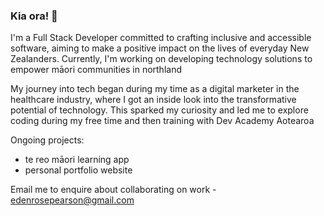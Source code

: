 ### Kia ora!  👋


I'm a Full Stack Developer committed to crafting inclusive and accessible software, aiming to make a positive impact on the lives of everyday New Zealanders. Currently, I'm working on developing technology solutions to empower māori communities in northland


My journey into tech began during my time as a digital marketer in the healthcare industry, where I got an inside look into the transformative potential of technology. This sparked my curiosity and led me to explore coding during my free time and then training with Dev Academy Aotearoa

Ongoing projects:
- te reo māori learning app
- personal portfolio website

Email me to enquire about collaborating on work - edenrosepearson@gmail.com
